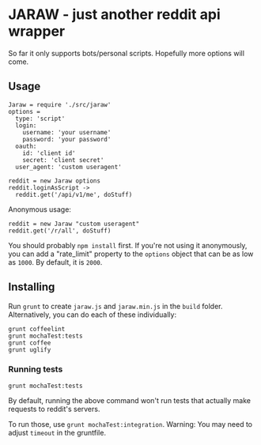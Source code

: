 # JARAW - just another reddit api wrapper

So far it only supports bots/personal scripts. Hopefully more options will come.

## Usage
    Jaraw = require './src/jaraw'
    options =
      type: 'script'
      login:
        username: 'your username'
        password: 'your password'
      oauth:
        id: 'client id'
        secret: 'client secret'
      user_agent: 'custom useragent'

    reddit = new Jaraw options
    reddit.loginAsScript ->
      reddit.get('/api/v1/me', doStuff)

Anonymous usage:

    reddit = new Jaraw "custom useragent"
    reddit.get('/r/all', doStuff)

You should probably `npm install` first. If you're not using it anonymously, you can add a "rate_limit" property to the `options` object that can be as low as `1000`. By default, it is `2000`.

## Installing

Run `grunt` to create `jaraw.js` and `jaraw.min.js` in the `build` folder. Alternatively, you can do each of these individually:

    grunt coffeelint
    grunt mochaTest:tests
    grunt coffee
    grunt uglify

### Running tests

`grunt mochaTest:tests`

By default, running the above command won't run tests that actually make requests to reddit's servers.

To run those, use `grunt mochaTest:integration`. Warning: You may need to adjust `timeout` in the gruntfile.
